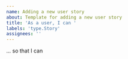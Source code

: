 ```yaml
---
name: Adding a new user story
about: Template for adding a new user story
title: 'As a user, I can '
labels: 'type.Story'
assignees: ''
---
```

... so that I can 